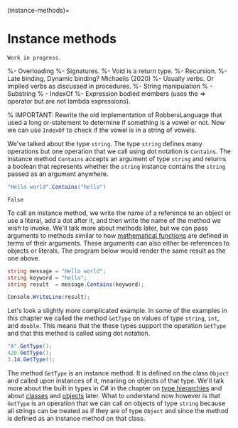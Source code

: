 (instance-methods)=
# Instance methods

```{warning}
Work in progress.
```

%- Overloading
%- Signatures.
%- Void is a return type.
%- Recursion.
%- Late binding, Dynamic binding? Michaelis (2020)
%- Usually verbs. Or implied verbs as discussed in procedures.
%- String manipulation
%  - Substring
%  - IndexOf
%- Expression bodied members (uses the => operator but are not lambda expressions).

% IMPORTANT: Rewrite the old implementation of RobbersLanguage that used a long or-statement to determine if something is a vowel or not. Now we can use `IndexOf` to check if the vowel is in a string of vowels.


We've talked about the type `string`.
The type `string` defines many operations but one operation that we call using dot notation is `Contains`.
The instance method `Contains` accepts an argument of type `string` and returns a boolean that represents whether the `string` instance contains the `string` passed as an argument anywhere.

```csharp
"Hello world".Contains("hello")
```

```output
False
```

To call an instance method, we write the name of a reference to an object or use a literal, add a dot after it, and then write the name of the method we wish to invoke.
We'll talk more about methods later, but we can pass arguments to methods similar to how [mathematical functions](functions) are defined in terms of their arguments.
These arguments can also either be references to objects or literals.
The program below would render the same result as the one above.

```csharp
string message = "Hello world";
string keyword = "hello";
string result  = message.Contains(keyword);

Console.WriteLine(result);
```

Let's look a slightly more complicated example.
In some of the examples in this chapter we called the method `GetType` on values of type `string`, `int`, and `double`.
This means that the these types support the operation `GetType` and that this method is called using dot notation.

```csharp
"A".GetType();
420.GetType();
3.14.GetType();
```

The method `GetType` is an instance method.
It is defined on the class `Object` and called upon instances of it, meaning on objects of that type.
We'll talk more about the built in types in C# in the chapter on [type hierarchies](type-hierarchies) and about [classes](classes) and [objects](objects) later.
What to understand now however is that `GetType` is an operation that we can call on objects of type `string` because all strings can be treated as if they are of type `Object` and since the method is defined as an instance method on that class.

